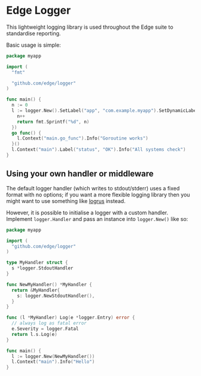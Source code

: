 # Edge Logger

This lightweight logging library is used throughout the Edge suite to standardise reporting.

Basic usage is simple:

```go
package myapp

import (
  "fmt"

  "github.com/edge/logger"
)

func main() {
  n := 0
  l := logger.New().SetLabel("app", "com.example.myapp").SetDynamicLabel("nr", func () string {
    n++
    return fmt.Sprintf("%d", n)
  })
  go func() {
    l.Context("main.go_func").Info("Goroutine works")
  }()
  l.Context("main").Label("status", "OK").Info("All systems check")
}
```

## Using your own handler or middleware

The default logger handler (which writes to stdout/stderr) uses a fixed format with no options; if you want a more flexible logging library then you might want to use something like [logrus](https://github.com/sirupsen/logrus) instead.

However, it is possible to initialise a logger with a custom handler. Implement `logger.Handler` and pass an instance into `logger.New()` like so:

```go
package myapp

import (
  "github.com/edge/logger"
)

type MyHandler struct {
  s *logger.StdoutHandler
}

func NewMyHandler() *MyHandler {
  return &MyHandler{
    s: logger.NewStdoutHandler(),
  }
}

func (l *MyHandler) Log(e *logger.Entry) error {
  // always log as fatal error
  e.Severity = logger.Fatal
  return l.s.Log(e)
}

func main() {
  l := logger.New(NewMyHandler())
  l.Context("main").Info("Hello")
}
```
